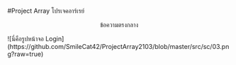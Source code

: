 #Project Array โปรเจคอาร์เรย์
<p align="center">ข้อความตรงกลาง</p>
![นี่คือรูปหน้าจอ Login](https://github.com/SmileCat42/ProjectArray2103/blob/master/src/sc/03.png?raw=true)
